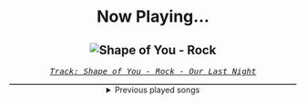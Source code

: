 <div align="center"> 
<h1>Now Playing...</h1>

![Shape of You - Rock](https://i.scdn.co/image/ab67616d00001e02137c34ce4d20a5b7f98d6037)
--
_<samp><a href="https://open.spotify.com/track/7hH4dSp71EOv3XS57e8CYu">Track: Shape of You - Rock - Our Last Night</a></samp>_

<div style="border: 1px #4B5054 solid"></div>
<details>
  <summary>
    Previous played songs
  </summary>
  <table>
    <thead>
      <tr>
        <th>
          Artist
        </th>
        <th>
          Song
        </th>
        <th>
          Link
        </th>
      </tr>
    </thead>
    <tbody>
      <tr><td>Our Last Night</td><td>Shape of You - Rock</td><td><a href="https://open.spotify.com/track/7hH4dSp71EOv3XS57e8CYu">https://open.spotify.com/track/7hH4dSp71EOv3XS57e8CYu</a></td></tr><tr><td>Jonathan Young</td><td>Pop</td><td><a href="https://open.spotify.com/track/3LDofj4WiXalsD8QGFQJob">https://open.spotify.com/track/3LDofj4WiXalsD8QGFQJob</a></td></tr><tr><td>Jonathan Young</td><td>Bleed It Out</td><td><a href="https://open.spotify.com/track/3tmMKVDAmPRQk94JM1flit">https://open.spotify.com/track/3tmMKVDAmPRQk94JM1flit</a></td></tr><tr><td>Jonathan Young</td><td>Blow Me Away</td><td><a href="https://open.spotify.com/track/3KQPOb4apBB8MGHxlvkmlY">https://open.spotify.com/track/3KQPOb4apBB8MGHxlvkmlY</a></td></tr><tr><td>Jonathan Young</td><td>Through the Fire and Flames</td><td><a href="https://open.spotify.com/track/3U7t6YE5hiS6ldO0Ll7fvZ">https://open.spotify.com/track/3U7t6YE5hiS6ldO0Ll7fvZ</a></td></tr><tr><td>Jonathan Young</td><td>Another Life</td><td><a href="https://open.spotify.com/track/2lnZf4BtXgypW8I8Ys4Ap2">https://open.spotify.com/track/2lnZf4BtXgypW8I8Ys4Ap2</a></td></tr><tr><td>Our Last Night</td><td>Beggin'</td><td><a href="https://open.spotify.com/track/48vS28w8X0nPx0N7uf7CTM">https://open.spotify.com/track/48vS28w8X0nPx0N7uf7CTM</a></td></tr><tr><td>Halocene</td><td>Bad Guy</td><td><a href="https://open.spotify.com/track/7ER1r3QQOPfjj3x1UCa5pq">https://open.spotify.com/track/7ER1r3QQOPfjj3x1UCa5pq</a></td></tr><tr><td>Jonathan Young</td><td>Never Too Late</td><td><a href="https://open.spotify.com/track/16xKi5j1soN5OLbMme2iBN">https://open.spotify.com/track/16xKi5j1soN5OLbMme2iBN</a></td></tr><tr><td>Halocene</td><td>We Will Rock You</td><td><a href="https://open.spotify.com/track/4V3o2iwKFuDF0BUPKrqqMk">https://open.spotify.com/track/4V3o2iwKFuDF0BUPKrqqMk</a></td></tr><tr><td>No Resolve</td><td>STAY</td><td><a href="https://open.spotify.com/track/4nNBsw8SARSMRnXPRHe8sC">https://open.spotify.com/track/4nNBsw8SARSMRnXPRHe8sC</a></td></tr><tr><td>Jonathan Young</td><td>Every Time We Touch</td><td><a href="https://open.spotify.com/track/5U1RHvzwivBxTyGwS3Bt9D">https://open.spotify.com/track/5U1RHvzwivBxTyGwS3Bt9D</a></td></tr><tr><td>Violet Orlandi</td><td>Chandelier</td><td><a href="https://open.spotify.com/track/60l67jeFWU8tfyeF0EtwOQ">https://open.spotify.com/track/60l67jeFWU8tfyeF0EtwOQ</a></td></tr><tr><td>Jonathan Young</td><td>Animal I Have Become</td><td><a href="https://open.spotify.com/track/6PXjSC5HGbGhWIv3Bw1e8y">https://open.spotify.com/track/6PXjSC5HGbGhWIv3Bw1e8y</a></td></tr><tr><td>Jonathan Young</td><td>New Divide</td><td><a href="https://open.spotify.com/track/5gh891reRBU7E2uueRIacl">https://open.spotify.com/track/5gh891reRBU7E2uueRIacl</a></td></tr><tr><td>Halocene</td><td>My Immortal</td><td><a href="https://open.spotify.com/track/2iS0cuzvOJodwBBsvdEBJO">https://open.spotify.com/track/2iS0cuzvOJodwBBsvdEBJO</a></td></tr><tr><td>Jonathan Young</td><td>Last Resort</td><td><a href="https://open.spotify.com/track/4xBuYYPnFhLl5S0POn74y1">https://open.spotify.com/track/4xBuYYPnFhLl5S0POn74y1</a></td></tr><tr><td>Jonathan Young</td><td>Barbie Girl</td><td><a href="https://open.spotify.com/track/4RUtSPeQKvSwdsy8fNsd9W">https://open.spotify.com/track/4RUtSPeQKvSwdsy8fNsd9W</a></td></tr><tr><td>Jonathan Young</td><td>I Hate Everything About You</td><td><a href="https://open.spotify.com/track/3GfRSH3IdUoP6V6ppCriQX">https://open.spotify.com/track/3GfRSH3IdUoP6V6ppCriQX</a></td></tr><tr><td>Jonathan Young</td><td>In The End</td><td><a href="https://open.spotify.com/track/0eJNmbfNp7QqLXF7oQzRbf">https://open.spotify.com/track/0eJNmbfNp7QqLXF7oQzRbf</a></td></tr>
    </tbody>
  </table>
</details>

</div>
